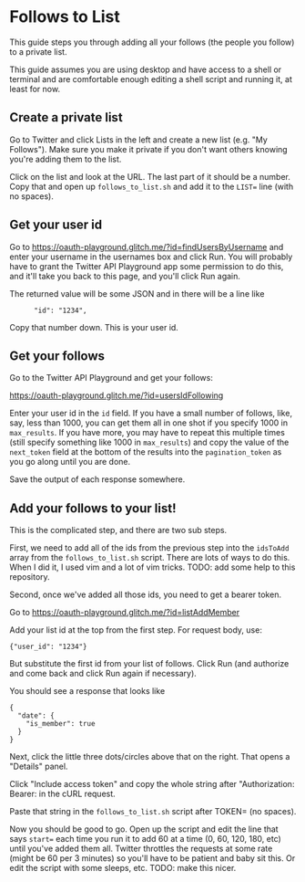 # Follows to List

This guide steps you through adding all your follows (the people you follow) to a private list.

This guide assumes you are using desktop and have access to a shell or terminal and are comfortable enough
editing a shell script and running it, at least for now.

## Create a private list

Go to Twitter and click Lists in the left and create a new list (e.g. "My Follows"). Make sure you make it private
if you don't want others knowing you're adding them to the list.

Click on the list and look at the URL. The last part of it should be a number. Copy that and
open up `follows_to_list.sh` and add it to the `LIST=` line (with no spaces).

## Get your user id

Go to https://oauth-playground.glitch.me/?id=findUsersByUsername and enter your username
in the usernames box and click Run. You will probably have to grant the Twitter API Playground
app some permission to do this, and it'll take you back to this page, and you'll click Run again.

The returned value will be some JSON and in there will be a line like

```
      "id": "1234",
```

Copy that number down. This is your user id.

## Get your follows

Go to the Twitter API Playground and get your follows:

https://oauth-playground.glitch.me/?id=usersIdFollowing

Enter your user id in the `id` field. If you have a small number of follows, like, say, less than 1000, you
can get them all in one shot if you specify 1000 in `max_results`. If you have more, you may have to
repeat this multiple times (still specify something like 1000 in `max_results`) and copy the value of
the `next_token` field at the bottom of the results into the `pagination_token` as you go along until you
are done.

Save the output of each response somewhere.

## Add your follows to your list!

This is the complicated step, and there are two sub steps.

First, we need to add all of the ids from the previous step into the `idsToAdd` array from the `follows_to_list.sh`
script. There are lots of ways to do this. When I did it, I used vim and a lot of vim tricks. TODO: add some help
to this repository. 

Second, once we've added all those ids, you need to get a bearer token.

Go to https://oauth-playground.glitch.me/?id=listAddMember

Add your list id at the top from the first step. For request body, use:

```
{"user_id": "1234"}
```

But substitute the first id from your list of follows. Click Run (and authorize and come back and click Run again
if necessary).

You should see a response that looks like

```
{
  "date": {
    "is_member": true
  }
}
```

Next, click the little three dots/circles above that on the right. That opens a "Details" panel.

Click "Include access token" and copy the whole string after "Authorization: Bearer: in the cURL request.

Paste that string in the `follows_to_list.sh` script after TOKEN= (no spaces).

Now you should be good to go. Open up the script and edit the line that says `start=` each time you run it to add 60
at a time (0, 60, 120, 180, etc) until you've added them all. Twitter throttles the requests at some rate (might be 60 per 3 minutes)
so you'll have to be patient and baby sit this. Or edit the script with some sleeps, etc. TODO: make this nicer.
